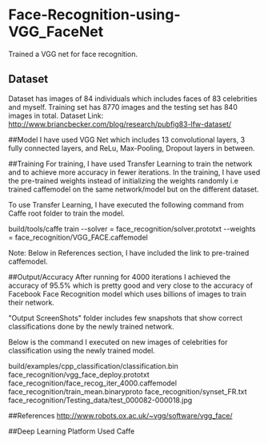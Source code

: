 # Face-Recognition-using-VGG_FaceNet
Trained a VGG net for face recognition.

## Dataset
Dataset has images of 84 individuals which includes faces of 83 celebrities and myself. Training set has 8770 images and the testing set has 840 images in total. 
Dataset Link: http://www.briancbecker.com/blog/research/pubfig83-lfw-dataset/

##Model
I have used VGG Net which includes 13 convolutional layers, 3 fully connected layers, and ReLu, Max-Pooling, Dropout layers in between. 

##Training
For training, I have used Transfer Learning to train the network and to achieve more accuracy in fewer iterations. In the training, 
I have used the pre-trained weights instead of initializing the weights randomly i.e trained caffemodel on the same network/model but on the different dataset.
 
To use Transfer Learning, I have executed the following command from Caffe root folder to train the model.

build/tools/caffe train --solver = face_recognition/solver.prototxt --weights = face_recognition/VGG_FACE.caffemodel

Note: Below in References section, I have included the link to pre-trained caffemodel.

##Output/Accuracy
After running for 4000 iterations I achieved the accuracy of 95.5% which is pretty good and very close to the accuracy of Facebook Face Recognition model which uses billions of images to train their network.

"Output ScreenShots" folder includes few snapshots that show correct classifications done by the newly trained network.

Below is the command I executed on new images of celebrities for classification using the newly trained model.

build/examples/cpp_classification/classification.bin face_recognition/vgg_face_deploy.prototxt face_recognition/face_recog_iter_4000.caffemodel face_recognition/train_mean.binaryproto face_recognition/synset_FR.txt face_recognition/Testing_data/test_000082-000018.jpg

##References
http://www.robots.ox.ac.uk/~vgg/software/vgg_face/

##Deep Learning Platform Used
Caffe
